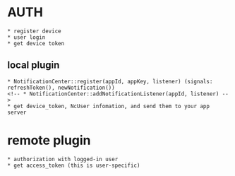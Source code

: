 # AUTH
    * register device
    * user login
    * get device token

## local plugin
    * NotificationCenter::register(appId, appKey, listener) (signals: refreshToken(), newNotification())
    <!-- * NotificationCenter::addNotificationListener(appId, listener) -->
    * get device_token, NcUser infomation, and send them to your app server



# remote plugin
    * authorization with logged-in user
    * get access_token (this is user-specific)
